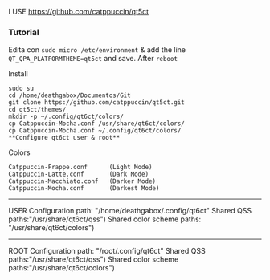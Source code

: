 I USE https://github.com/catppuccin/qt5ct

### Tutorial
Edita con `sudo micro /etc/environment` & add the line `QT_QPA_PLATFORMTHEME=qt5ct` and save. After `reboot`

Install
```
sudo su
cd /home/deathgabox/Documentos/Git
git clone https://github.com/catppuccin/qt5ct.git
cd qt5ct/themes/
mkdir -p ~/.config/qt6ct/colors/
cp Catppuccin-Mocha.conf /usr/share/qt6ct/colors/
cp Catppuccin-Mocha.conf ~/.config/qt6ct/colors/
**Configure qt6ct user & root**
```

Colors
```
Catppuccin-Frappe.conf      (Light Mode)
Catppuccin-Latte.conf       (Dark Mode)
Catppuccin-Macchiato.conf   (Darker Mode)
Catppuccin-Mocha.conf       (Darkest Mode)
```

---
USER
Configuration path: "/home/deathgabox/.config/qt6ct"
Shared QSS paths:"/usr/share/qt6ct/qss")
Shared color scheme paths: "/usr/share/qt6ct/colors")

---
ROOT
Configuration path: "/root/.config/qt6ct"
Shared QSS paths:"/usr/share/qt6ct/qss")
Shared color scheme paths:"/usr/share/qt6ct/colors")
